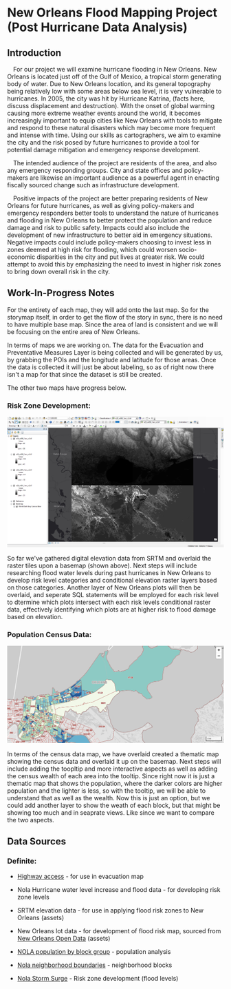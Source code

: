 # New Orleans Flood Mapping Project (Post Hurricane Data Analysis)


## Introduction

&emsp;For our project we will examine hurricane flooding in New Orleans. New Orleans is located just off of the Gulf of Mexico, a tropical storm generating body of water. Due to New Orleans location, and its general topography being relatively low with some areas below sea level, it is very vulnerable to hurricanes. In 2005, the city was hit by Hurricane Katrina, (facts here, discuss displacement and destruction). With the onset of global warming causing more extreme weather events around the world, it becomes increasingly important to equip cities like New Orleans with tools to mitigate and respond to these natural disasters which may become more frequent and intense with time. Using our skills as cartographers, we aim to examine the city and the risk posed by future hurricanes to provide a tool for potential damage mitigation and emergency response development.

&emsp;The intended audience of the project are residents of the area, and also any emergency responding groups. City and state offices and policy-makers are likewise an important audience as a powerful agent in enacting fiscally sourced change such as infrastructure development.

&emsp;Positive impacts of the project are better preparing residents of New Orleans for future hurricanes, as well as giving policy-makers and emergency responders better tools to understand the nature of hurricanes and flooding in New Orleans to better protect the population and reduce damage and risk to public safety. Impacts could also include the development of new infrastructure to better aid in emergency situations.
Negative impacts could include policy-makers choosing to invest less in zones deemed at high risk for flooding, which could worsen socio-economic disparities in the city and put lives at greater risk. We could attempt to avoid this by emphasizing the need to invest in higher risk zones to bring down overall risk in the city.


## Work-In-Progress Notes

For the entirety of each map, they will add onto the last map. So for the storymap itself, in order to get the flow of the story in sync, there is no need to have multiple base map. Since the area of land is consistent and we will be focusing on the entire area of New Orleans. 

In terms of maps we are working on. The data for the Evacuation and Preventative Measures Layer is being collected and will be generated by us, by grabbing the POIs and the longitude and latitude for those areas.
Once the data is collected it will just be about labeling, so as of right now there isn't a map for that since the dataset is still be created.

The other two maps have progress below.

### Risk Zone Development:

![risk zone development image](img/riskWIP.png)

So far we've gathered digital elevation data from SRTM and overlaid the raster tiles upon a basemap (shown above). Next steps will include researching flood water levels during past hurricanes in New Orleans to develop risk level categories and conditional elevation raster layers based on those categories. Another layer of New Orleans plots will then be overlaid, and seperate SQL statements will be employed for each risk level to dtermine which plots intersect with each risk levels conditional raster data, effectively identifying which plots are at higher risk to flood damage based on elevation.


### Population Census Data:

![census_map_image](img/censusWIP.png)

In terms of the census data map, we have overlaid created a thematic map showing the census data and overlaid it up on the basemap. Next steps will include adding the toopltip and more interactive aspects as well as adding the census wealth of each area into the tooltip. Since right now it is just a thematic map that shows the population, where the darker colors are higher population and the lighter is less, so with the tooltip, we will be able to understand that as well as the wealth. Now this is just an option, but we could add another layer to show the weath of each block, but that might be showing too much and in seaprate views. Like since we want to compare the two aspects. 


## Data Sources

### Definite:

* [Highway access](https://uw.maps.arcgis.com/home/item.html?id=9c18cd35071d43afb96f0eb30901138f) - for use in evacuation map

* Nola Hurricane water level increase and flood data - for developing risk zone levels

* SRTM elevation data - for use in applying flood risk zones to New Orleans (assets)

* New Orleans lot data - for development of flood risk map, sourced from [New Orleans Open Data](https://data.nola.gov/dataset/Lots/m5br-772y) (assets)

* [NOLA population by block group](https://data.census.gov/cedsci/table?q=census%20tract&t=Populations%20and%20People&g=0500000US22071%241500000&tid=ACSDT5Y2020.B01003) - population analysis

* [Nola neighborhood boundaries](https://data.nola.gov/Geographic-Base-Layers/Neighborhood-Statistical-Areas/c2j2-5qdf) - neighborhood blocks

* [Nola Storm Surge](https://ready.nola.gov/hazard-mitigation/hazards/storm-surge-and-coastal-flooding/#:~:text=The%20damages%20caused%20by%20Hurricane%20Katrina%20demonstrate%20that,the%20south%20shore%20in%20Jefferson%20and%20Orleans%20Parishes) - Risk zone development (flood levels)

